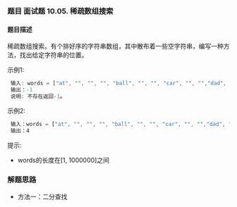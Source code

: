 ### 题目 面试题 10.05. 稀疏数组搜索
#### 题目描述
稀疏数组搜索。有个排好序的字符串数组，其中散布着一些空字符串，编写一种方法，找出给定字符串的位置。

示例1:

```js
 输入: words = ["at", "", "", "", "ball", "", "", "car", "", "","dad", "", ""], s = "ta"
 输出：-1
 说明: 不存在返回-1。
```
示例2:

```js
 输入：words = ["at", "", "", "", "ball", "", "", "car", "", "","dad", "", ""], s = "ball"
 输出：4
```
提示:

- words的长度在[1, 1000000]之间

### 解题思路
- 方法一：二分查找